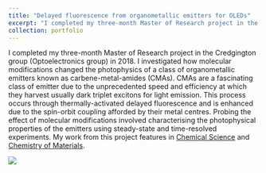 ```yaml
---
title: "Delayed fluorescence from organometallic emitters for OLEDs"
excerpt: "I completed my three-month Master of Research project in the Credgington group (Optoelectronics group) investigating how molecular modifications changed the photophysics of a class of organometallic emitters known as carbene-metal-amides."
collection: portfolio
---
```


I completed my three-month Master of Research project in the Credgington group (Optoelectronics group) in 2018. I investigated how molecular modifications changed the photophysics of a class of organometallic emitters known as carbene-metal-amides (CMAs). CMAs are a fascinating class of emitter due to the unprecedented speed and efficiency at which they harvest usually dark triplet excitons for light emission. This process occurs through thermally-activated delayed fluorescence and is enhanced due to the spin-orbit coupling afforded by their metal centres. Probing the effect of molecular modifications involved characterising the photophysical properties of the emitters using steady-state and time-resolved experiments. My work from this project features in [Chemical Science](https://bdoptoelectronics.github.io/publication/2020-cma-colors) and [Chemistry of Materials](https://bdoptoelectronics.github.io/publication/2019-05-28-dendritic-cmas).

![](http://bdoptoelectronics.github.io/images/cma_colors_TOC.png)
